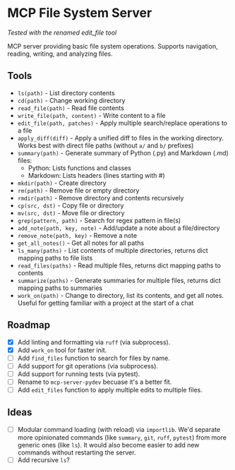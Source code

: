 # MCP File System Server

_Tested with the renamed edit_file tool_

MCP server providing basic file system operations. Supports navigation,
reading, writing, and analyzing files.

## Tools

* `ls(path)` - List directory contents
* `cd(path)` - Change working directory  
* `read_file(path)` - Read file contents
* `write_file(path, content)` - Write content to a file
* `edit_file(path, patches)` - Apply multiple search/replace operations to a
  file
* `apply_diff(diff)` - Apply a unified diff to files in the working directory.
  Works best with direct file paths (without `a/` and `b/` prefixes)
* `summary(path)` - Generate summary of Python (.py) and Markdown (.md) files:
  - Python: Lists functions and classes
  - Markdown: Lists headers (lines starting with #)
* `mkdir(path)` - Create directory
* `rm(path)` - Remove file or empty directory
* `rmdir(path)` - Remove directory and contents recursively  
* `cp(src, dst)` - Copy file or directory
* `mv(src, dst)` - Move file or directory
* `grep(pattern, path)` - Search for regex pattern in file(s)
* `add_note(path, key, note)` - Add/update a note about a file/directory
* `remove_note(path, key)` - Remove a note
* `get_all_notes()` - Get all notes for all paths
* `ls_many(paths)` - List contents of multiple directories, returns dict
  mapping paths to file lists
* `read_files(paths)` - Read multiple files, returns dict mapping paths to
  contents
* `summarize(paths)` - Generate summaries for multiple files, returns dict
  mapping paths to summaries
* `work_on(path)` - Change to directory, list its contents, and get all notes.
  Useful for getting familiar with a project at the start of a chat

## Roadmap

- [x] Add linting and formatting via `ruff` (via subprocess).
- [x] Add `work_on` tool for faster init.
- [ ] Add `find_files` function to search for files by name.
- [ ] Add support for git operations (via subprocess).
- [ ] Add support for running tests (via pytest).
- [ ] Rename to `mcp-server-pydev` becuase it's a better fit.
- [ ] Add `edit_files` function to apply multiple edits to multiple files.

## Ideas

- [ ] Modular command loading (with reload) via `importlib`. We'd separate more
  opinionated commands (like `summary`, `git`, `ruff`, `pytest`) from more
  generic ones (like `ls`). It would also become easier to add new commands
  without restarting the server.
- [ ] Add recursive `ls`?
